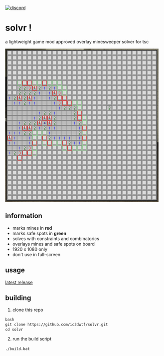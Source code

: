 [![discord](https://img.shields.io/discord/trF69PtGB7?label=join%20discord&logo=discord)](https://discord.gg/trF69PtGB7)

# solvr !

a lightweight game mod approved overlay minesweeper solver for tsc

![demo](demo.png)  

## information  
- marks mines in **red**  
- marks safe spots in **green**  
- solves with constraints and combinatorics  
- overlays mines and safe spots on board
- 1920 x 1080 only
- don't use in full-screen

## usage 
[latest release](https://github.com/ic3dwtf/solvr/releases/latest) 

## building  
1. clone this repo  

```
bash
git clone https://github.com/ic3dwtf/solvr.git
cd solvr
```
2. run the build script

```./build.bat```